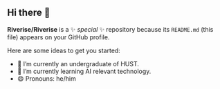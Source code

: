 ## Hi there 👋
**Riverise/Riverise** is a ✨ _special_ ✨ repository because its `README.md` (this file) appears on your GitHub profile.

Here are some ideas to get you started:

- 🔭 I’m currently an undergraduate of HUST.
- 🌱 I’m currently learning AI relevant technology.
- 😄 Pronouns: he/him

